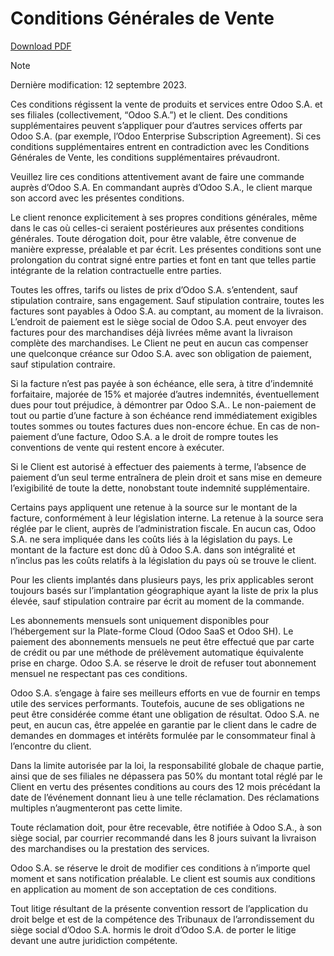 # Conditions Générales de Vente

[Download PDF](https://www.odoo.com/documentation/16.0/terms_of_sale_fr.pdf)

Note

Dernière modification: 12 septembre 2023.

Ces conditions régissent la vente de produits et services entre Odoo S.A. et
ses filiales (collectivement, “Odoo S.A.”) et le client. Des conditions
supplémentaires peuvent s’appliquer pour d’autres services offerts par Odoo
S.A. (par exemple, l’Odoo Enterprise Subscription Agreement). Si ces
conditions supplémentaires entrent en contradiction avec les Conditions
Générales de Vente, les conditions supplémentaires prévaudront.

Veuillez lire ces conditions attentivement avant de faire une commande auprès
d’Odoo S.A. En commandant auprès d’Odoo S.A., le client marque son accord avec
les présentes conditions.

Le client renonce explicitement à ses propres conditions générales, même dans
le cas où celles-ci seraient postérieures aux présentes conditions générales.
Toute dérogation doit, pour être valable, être convenue de manière expresse,
préalable et par écrit. Les présentes conditions sont une prolongation du
contrat signé entre parties et font en tant que telles partie intégrante de la
relation contractuelle entre parties.

Toutes les offres, tarifs ou listes de prix d’Odoo S.A. s’entendent, sauf
stipulation contraire, sans engagement. Sauf stipulation contraire, toutes les
factures sont payables à Odoo S.A. au comptant, au moment de la livraison.
L’endroit de paiement est le siège social de Odoo S.A. peut envoyer des
factures pour des marchandises déjà livrées même avant la livraison complète
des marchandises. Le Client ne peut en aucun cas compenser une quelconque
créance sur Odoo S.A. avec son obligation de paiement, sauf stipulation
contraire.

Si la facture n’est pas payée à son échéance, elle sera, à titre d’indemnité
forfaitaire, majorée de 15% et majorée d’autres indemnités, éventuellement
dues pour tout préjudice, à démontrer par Odoo S.A.. Le non-paiement de tout
ou partie d’une facture à son échéance rend immédiatement exigibles toutes
sommes ou toutes factures dues non-encore échue. En cas de non-paiement d’une
facture, Odoo S.A. a le droit de rompre toutes les conventions de vente qui
restent encore à exécuter.

Si le Client est autorisé à effectuer des paiements à terme, l’absence de
paiement d’un seul terme entraînera de plein droit et sans mise en demeure
l’exigibilité de toute la dette, nonobstant toute indemnité supplémentaire.

Certains pays appliquent une retenue à la source sur le montant de la facture,
conformément à leur législation interne. La retenue à la source sera réglée
par le client, auprès de l’administration fiscale. En aucun cas, Odoo S.A. ne
sera impliquée dans les coûts liés à la législation du pays. Le montant de la
facture est donc dû à Odoo S.A. dans son intégralité et n’inclus pas les coûts
relatifs à la législation du pays où se trouve le client.

Pour les clients implantés dans plusieurs pays, les prix applicables seront
toujours basés sur l’implantation géographique ayant la liste de prix la plus
élevée, sauf stipulation contraire par écrit au moment de la commande.

Les abonnements mensuels sont uniquement disponibles pour l’hébergement sur la
Plate-forme Cloud (Odoo SaaS et Odoo SH). Le paiement des abonnements mensuels
ne peut être effectué que par carte de crédit ou par une méthode de
prélèvement automatique équivalente prise en charge. Odoo S.A. se réserve le
droit de refuser tout abonnement mensuel ne respectant pas ces conditions.

Odoo S.A. s’engage à faire ses meilleurs efforts en vue de fournir en temps
utile des services performants. Toutefois, aucune de ses obligations ne peut
être considérée comme étant une obligation de résultat. Odoo S.A. ne peut, en
aucun cas, être appelée en garantie par le client dans le cadre de demandes en
dommages et intérêts formulée par le consommateur final à l’encontre du
client.

Dans la limite autorisée par la loi, la responsabilité globale de chaque
partie, ainsi que de ses filiales ne dépassera pas 50% du montant total réglé
par le Client en vertu des présentes conditions au cours des 12 mois précédant
la date de l’événement donnant lieu à une telle réclamation. Des réclamations
multiples n’augmenteront pas cette limite.

Toute réclamation doit, pour être recevable, être notifiée à Odoo S.A., à son
siège social, par courrier recommandé dans les 8 jours suivant la livraison
des marchandises ou la prestation des services.

Odoo S.A. se réserve le droit de modifier ces conditions à n’importe quel
moment et sans notification préalable. Le client est soumis aux conditions en
application au moment de son acceptation de ces conditions.

Tout litige résultant de la présente convention ressort de l’application du
droit belge et est de la compétence des Tribunaux de l’arrondissement du siège
social d’Odoo S.A. hormis le droit d’Odoo S.A. de porter le litige devant une
autre juridiction compétente.

